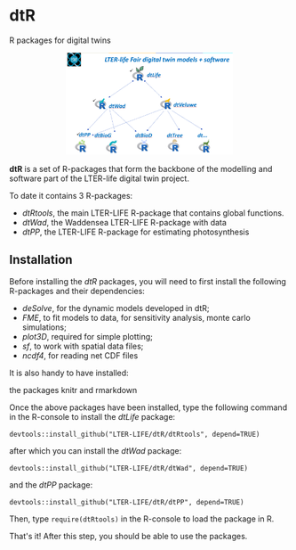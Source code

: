 # dtR
R packages for digital twins

<center><img src="dtR.png" width="300"></center>

**dtR** is a set of R-packages that form the backbone of the modelling and software part of the LTER-life digital twin project. 

To date it contains 3 R-packages:

* *dtRtools*, the main LTER-LIFE R-package that contains global functions. 
* *dtWad*, the Waddensea LTER-LIFE R-package with data
* *dtPP*, the LTER-LIFE R-package for estimating photosynthesis


## Installation

Before installing the *dtR* packages, you will need to first install the following R-packages and their dependencies:

* *deSolve*, for the dynamic models developed in dtR;
* *FME*, to fit models to data, for sensitivity analysis, monte carlo simulations;
* *plot3D*, required for simple plotting;
* *sf*, to work with spatial data files; 
* *ncdf4*, for reading net CDF files

It is also handy to have installed:

the packages knitr and rmarkdown

Once the above packages have been installed, type the following command in the R-console to install the *dtLife* package:

```
devtools::install_github("LTER-LIFE/dtR/dtRtools", depend=TRUE)
```

after which you can install the *dtWad* package:

```
devtools::install_github("LTER-LIFE/dtR/dtWad", depend=TRUE)
```
and the *dtPP* package:
```
devtools::install_github("LTER-LIFE/dtR/dtPP", depend=TRUE)
```

Then, type ``require(dtRtools)``  in the R-console to load the package in R. 

That's it! After this step, you should be able to use the packages.
